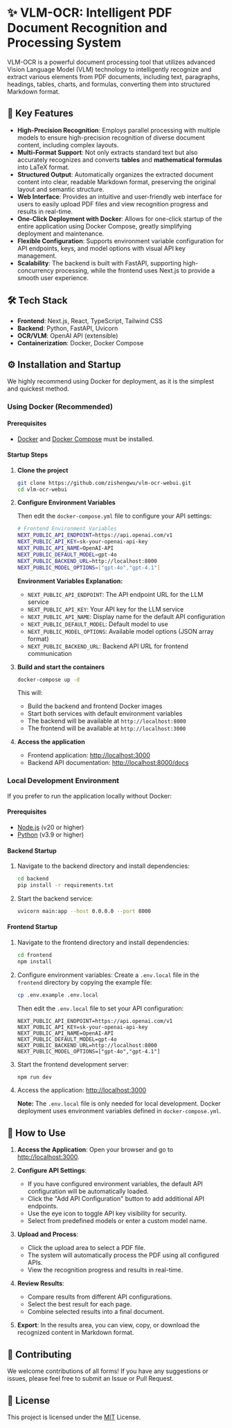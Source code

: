 # ✨ VLM-OCR: Intelligent PDF Document Recognition and Processing System

VLM-OCR is a powerful document processing tool that utilizes advanced Vision Language Model (VLM) technology to intelligently recognize and extract various elements from PDF documents, including text, paragraphs, headings, tables, charts, and formulas, converting them into structured Markdown format.

## 🚀 Key Features

- **High-Precision Recognition**: Employs parallel processing with multiple models to ensure high-precision recognition of diverse document content, including complex layouts.
- **Multi-Format Support**: Not only extracts standard text but also accurately recognizes and converts **tables** and **mathematical formulas** into LaTeX format.
- **Structured Output**: Automatically organizes the extracted document content into clear, readable Markdown format, preserving the original layout and semantic structure.
- **Web Interface**: Provides an intuitive and user-friendly web interface for users to easily upload PDF files and view recognition progress and results in real-time.
- **One-Click Deployment with Docker**: Allows for one-click startup of the entire application using Docker Compose, greatly simplifying deployment and maintenance.
- **Flexible Configuration**: Supports environment variable configuration for API endpoints, keys, and model options with visual API key management.
- **Scalability**: The backend is built with FastAPI, supporting high-concurrency processing, while the frontend uses Next.js to provide a smooth user experience.

## 🛠️ Tech Stack

- **Frontend**: Next.js, React, TypeScript, Tailwind CSS
- **Backend**: Python, FastAPI, Uvicorn
- **OCR/VLM**: OpenAI API (extensible)
- **Containerization**: Docker, Docker Compose

## ⚙️ Installation and Startup

We highly recommend using Docker for deployment, as it is the simplest and quickest method.

### Using Docker (Recommended)

#### **Prerequisites**

- [Docker](https://www.docker.com/get-started) and [Docker Compose](https://docs.docker.com/compose/install/) must be installed.

#### **Startup Steps**

1.  **Clone the project**
    ```bash
    git clone https://github.com/zishengwu/vlm-ocr-webui.git
    cd vlm-ocr-webui
    ```

2.  **Configure Environment Variables**

  
    Then edit the `docker-compose.yml` file to configure your API settings:
    ```bash
    # Frontend Environment Variables
    NEXT_PUBLIC_API_ENDPOINT=https://api.openai.com/v1
    NEXT_PUBLIC_API_KEY=sk-your-openai-api-key
    NEXT_PUBLIC_API_NAME=OpenAI-API
    NEXT_PUBLIC_DEFAULT_MODEL=gpt-4o
    NEXT_PUBLIC_BACKEND_URL=http://localhost:8000
    NEXT_PUBLIC_MODEL_OPTIONS=["gpt-4o","gpt-4.1"]
    ```
    
    **Environment Variables Explanation:**
    - `NEXT_PUBLIC_API_ENDPOINT`: The API endpoint URL for the LLM service
    - `NEXT_PUBLIC_API_KEY`: Your API key for the LLM service
    - `NEXT_PUBLIC_API_NAME`: Display name for the default API configuration
    - `NEXT_PUBLIC_DEFAULT_MODEL`: Default model to use
    - `NEXT_PUBLIC_MODEL_OPTIONS`: Available model options (JSON array format)
    - `NEXT_PUBLIC_BACKEND_URL`: Backend API URL for frontend communication

3.  **Build and start the containers**
    ```bash
    docker-compose up -d
    ```

    This will:
    - Build the backend and frontend Docker images
    - Start both services with default environment variables
    - The backend will be available at `http://localhost:8000`
    - The frontend will be available at `http://localhost:3000`


4.  **Access the application**
    - Frontend application: [http://localhost:3000](http://localhost:3000)
    - Backend API documentation: [http://localhost:8000/docs](http://localhost:8000/docs)

### Local Development Environment

If you prefer to run the application locally without Docker:

#### **Prerequisites**

- [Node.js](https://nodejs.org/) (v20 or higher)
- [Python](https://www.python.org/) (v3.9 or higher)

#### **Backend Startup**

1.  Navigate to the backend directory and install dependencies:
    ```bash
    cd backend
    pip install -r requirements.txt
    ```

2.  Start the backend service:
    ```bash
    uvicorn main:app --host 0.0.0.0 --port 8000
    ```

#### **Frontend Startup**

1.  Navigate to the frontend directory and install dependencies:
    ```bash
    cd frontend
    npm install
    ```

2.  Configure environment variables:
    Create a `.env.local` file in the `frontend` directory by copying the example file:
    ```bash
    cp .env.example .env.local
    ```
    Then edit the `.env.local` file to set your API configuration:
    ```
    NEXT_PUBLIC_API_ENDPOINT=https://api.openai.com/v1
    NEXT_PUBLIC_API_KEY=sk-your-openai-api-key
    NEXT_PUBLIC_API_NAME=OpenAI-API
    NEXT_PUBLIC_DEFAULT_MODEL=gpt-4o
    NEXT_PUBLIC_BACKEND_URL=http://localhost:8000
    NEXT_PUBLIC_MODEL_OPTIONS=["gpt-4o","gpt-4.1"]
    ```

3.  Start the frontend development server:
    ```bash
    npm run dev
    ```

4.  Access the application: [http://localhost:3000](http://localhost:3000)

    **Note:** The `.env.local` file is only needed for local development. Docker deployment uses environment variables defined in `docker-compose.yml`.

## 📖 How to Use

1.  **Access the Application**: Open your browser and go to [http://localhost:3000](http://localhost:3000).

2.  **Configure API Settings**: 
    - If you have configured environment variables, the default API configuration will be automatically loaded.
    - Click the "Add API Configuration" button to add additional API endpoints.
    - Use the eye icon to toggle API key visibility for security.
    - Select from predefined models or enter a custom model name.

3.  **Upload and Process**: 
    - Click the upload area to select a PDF file.
    - The system will automatically process the PDF using all configured APIs.
    - View the recognition progress and results in real-time.

4.  **Review Results**: 
    - Compare results from different API configurations.
    - Select the best result for each page.
    - Combine selected results into a final document.

5.  **Export**: In the results area, you can view, copy, or download the recognized content in Markdown format.

## 🤝 Contributing

We welcome contributions of all forms! If you have any suggestions or issues, please feel free to submit an Issue or Pull Request.

## 📄 License

This project is licensed under the [MIT](LICENSE) License.
